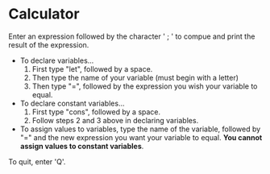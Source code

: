 # Calculator


Enter an expression followed by the character ' ; ' to compue and print the result of the expression.
- To declare variables...  
    1. First type "let", followed by a space.
    2. Then type the name of your variable (must begin with a letter)
    3. Then type "=", followed by the expression you wish your variable to equal.
- To declare constant variables...
    1. First type "cons", followed by a space.
    2. Follow steps 2 and 3 above in declaring variables.
- To assign values to variables, type the name of the variable, followed by "=" and the new expression you want your variable to equal. **You cannot assign values to constant variables**.

To quit, enter 'Q'.